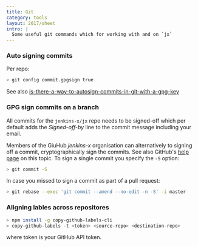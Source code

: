 ```yaml
---
title: Git
category: tools
layout: 2017/sheet
intro: |
  Some useful git commands which for working with and on `jx` 
---
```


### Auto signing commits

Per repo:

```bash
> git config commit.gpgsign true
```

See also [is-there-a-way-to-autosign-commits-in-git-with-a-gpg-key](https://stackoverflow.com/questions/10161198/is-there-a-way-to-autosign-commits-in-git-with-a-gpg-key)

### GPG sign commits on a branch

All commits for the `jenkins-x/jx` repo needs to be signed-off which per default adds the _Signed-off-by_ line to the commit message including your email.

Members of the GiuHub _jenkins-x_ organisation can alternatively to signing off a commit, cryptographically sign the commits. See also GitHub's [help page](https://help.github.com/en/articles/signing-commits) on this topic. To sign a single commit you specify the `-S` option:

```bash
> git commit -S
```

In case you missed to sign a commit as part of a pull request:

```bash
> git rebase --exec 'git commit --amend --no-edit -n -S' -i master
```

### Aligning lables across repositores

```bash
> npm install -g copy-github-labels-cli
> copy-github-labels -t <token> <source-repo> <destination-repo>
```

where token is your GitHub API token.
